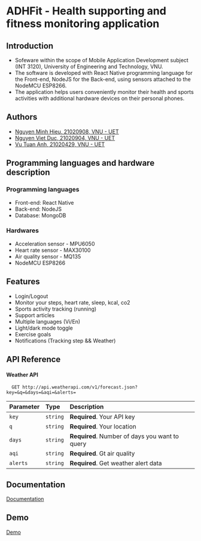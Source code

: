 
# ADHFit - Health supporting and fitness monitoring application



## Introduction
- Sofeware within the scope of Mobile Application Development subject (INT 3120), University of Engineering and Technology, VNU.
- The software is developed with React Native programming language for the Front-end, NodeJS for the Back-end, using sensors attached to the NodeMCU ESP8266.
- The application helps users conveniently monitor their health and sports activities with additional hardware devices on their personal phones.

## Authors

- [Nguyen Minh Hieu, 21020908, VNU - UET](https://github.com/PilloWws)
- [Nguyen Viet Duc, 21020904, VNU - UET](https://github.com/ducminh-uet)
- [Vu Tuan Anh, 21020429, VNU - UET](https://github.com/VuTuanAnh-1368)


## Programming languages and hardware description
### Programming languages
- Front-end: React Native
- Back-end: NodeJS
- Database: MongoDB
### Hardwares
- Acceleration sensor - MPU6050
- Heart rate sensor - MAX30100
- Air quality sensor - MQ135
- NodeMCU ESP8266

## Features
- Login/Logout
- Monitor your steps, heart rate, sleep, kcal, co2
- Sports activity tracking (running)
- Support articles
- Multiple languages (Vi/En)
- Light/dark mode toggle
- Exercise goals
- Notifications (Tracking step && Weather)

## API Reference

#### Weather API

```http
  GET http://api.weatherapi.com/v1/forecast.json?key=&q=&days=&aqi=&alerts=
```

| Parameter | Type     | Description                |
| :-------- | :------- | :------------------------- |
| `key` | `string` | **Required**. Your API key |
| `q` | `string` | **Required**. Your location |
| `days` | `string` | **Required**. Number of days you want to query |
| `aqi` | `string` | **Required**. Gt air quality |
| `alerts` | `string` | **Required**. Get weather alert data |


## Documentation

[Documentation](https://docs.google.com/document/d/1pMKA4Lipd5hExAA4EqLBMvbZjEX_N3AqRbssdwnXams/edit?usp=sharing)

## Demo

[Demo](https://drive.google.com/file/d/1aCQbpR0H9fXqEvQv-Txqy5uTLy1ncWpx/view?usp=sharing)


